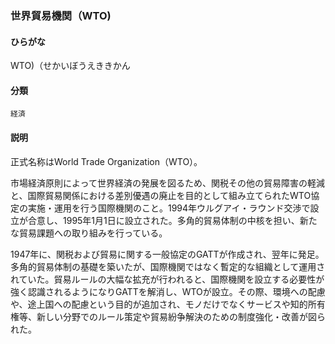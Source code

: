 <div style="display:none;">

## [あ行](securities-terms?id=あ行)
## [か行](securities-terms?id=か行)
## [さ行](securities-terms?id=さ行)

</div>

### 世界貿易機関（WTO)

#### ひらがな

WTO)（せかいぼうえききかん

#### 分類

`経済`

#### 説明

正式名称はWorld Trade Organization（WTO）。
 
市場経済原則によって世界経済の発展を図るため、関税その他の貿易障害の軽減と、国際貿易関係における差別優遇の廃止を目的として組み立てられたWTO協定の実施・運用を行う国際機関のこと。1994年ウルグアイ・ラウンド交渉で設立が合意し、1995年1月1日に設立された。多角的貿易体制の中核を担い、新たな貿易課題への取り組みを行っている。
 
1947年に、関税および貿易に関する一般協定のGATTが作成され、翌年に発足。多角的貿易体制の基礎を築いたが、国際機関ではなく暫定的な組織として運用されていた。貿易ルールの大幅な拡充が行われると、国際機関を設立する必要性が強く認識されるようになりGATTを解消し、WTOが設立。その際、環境への配慮や、途上国への配慮という目的が追加され、モノだけでなくサービスや知的所有権等、新しい分野でのルール策定や貿易紛争解決のための制度強化・改善が図られた。

<div style="display:none;">

## [た行](securities-terms?id=た行)
## [な行](securities-terms?id=な行)
## [は行](securities-terms?id=は行)
## [ま行](securities-terms?id=ま行)
## [や行](securities-terms?id=や行)
## [ら行](securities-terms?id=ら行)
## [わ行](securities-terms?id=わ行)
## [英数字・記号](securities-terms?id=英数字・記号)

</div>

